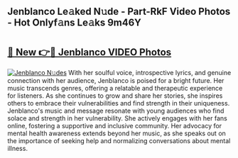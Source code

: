 ## Jenblanco Le𝚊ked N𝚞de - Part-RkF Video Photos - Hot Onlyf𝚊ns Le𝚊ks 9m46Y

# <h2><a href="http://ab51132.deff.icu/?id=Jenblanco">🔗 New 👉🔴 Jenblanco VIDEO Photos</a></h2>

[![Jenblanco N𝚞des](https://i.imgur.com/rIISA9y.gif)](http://ab51132.deff.icu/?id=Jenblanco)
With her soulful voice, introspective lyrics, and genuine connection with her audience, Jenblanco is poised for a bright future. Her music transcends genres, offering a relatable and therapeutic experience for listeners. As she continues to grow and share her stories, she inspires others to embrace their vulnerabilities and find strength in their uniqueness. Jenblanco's music and message resonate with young audiences who find solace and strength in her vulnerability. She actively engages with her fans online, fostering a supportive and inclusive community. Her advocacy for mental health awareness extends beyond her music, as she speaks out on the importance of seeking help and normalizing conversations about mental illness.
